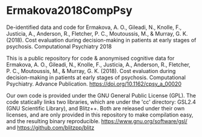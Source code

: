# Ermakova2018CompPsy
De-identified data and code for Ermakova, A. O., Gileadi, N., Knolle, F., Justicia, A., Anderson, R., Fletcher, P. C., Moutoussis, M., &amp; Murray, G. K. (2018). Cost evaluation during decision-making in patients at early stages of psychosis. Computational Psychiatry 2018


This is a public repository for code & anonymised cognitive data for Ermakova, A. O., Gileadi, N., Knolle, F., Justicia, A., Anderson, R., Fletcher, P. C., Moutoussis, M., & Murray, G. K. (2018). Cost evaluation during decision-making in patients at early stages of psychosis. Computational Psychiatry. Advance Publication. https://doi.org/10.1162/cpsy_a_00020

Our own code is provided under the GNU General Public License (GPL). 
The code statically links two libraries, which are under the 'cc' directory: GSL2.4 (GNU Scientific Library), and Blitz++. Both are released under their own licenses, and are only provided in this repository to make compilation easy, and the resulting binary reproducible.  https://www.gnu.org/software/gsl/ and https://github.com/blitzpp/blitz 

